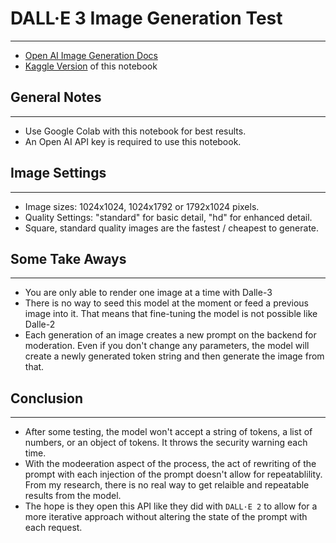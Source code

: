 # DALL·E 3 Image Generation Test
---
- [Open AI Image Generation Docs](https://platform.openai.com/docs/guides/images/image-generation)
- [Kaggle Version](https://www.kaggle.com/edwardrehr/let-me-see-your-peacock-dall-e-3-exploration) of this notebook

## General Notes
---
* Use Google Colab with this notebook for best results.
* An Open AI API key is required to use this notebook.

## Image Settings
---
* Image sizes: 1024x1024, 1024x1792 or 1792x1024 pixels.
* Quality Settings: "standard" for basic detail, "hd" for enhanced detail.
* Square, standard quality images are the fastest / cheapest to generate.

## Some Take Aways
---
* You are only able to render one image at a time with Dalle-3
* There is no way to seed this model at the moment or feed a previous image into it. That means that fine-tuning the model is not possible like Dalle-2
* Each generation of an image creates a new prompt on the backend for moderation. Even if you don't change any parameters, the model will create a newly generated token string and then generate the image from that.

## Conclusion
---
- After some testing, the model won't accept a string of tokens, a list of numbers, or an object of tokens. It throws the security warning each time.
- With the modeeration aspect of the process, the act of rewriting of the prompt with each injection of the prompt doesn't allow for repeatablility. From my research, there is no real way to get relaible and repeatable results from the model.
- The hope is they open this API like they did with `DALL·E 2` to allow for a more iterative approach without altering the state of the prompt with each request.
